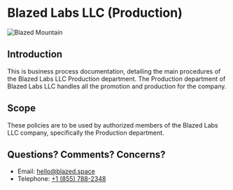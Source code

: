 # Blazed Labs LLC (Production)

![Blazed Mountain](https://blazed.sirv.com/logo/Wallpaper-Beaker.png?w=500&h=500 "Beaker")

## Introduction
This is business process documentation, detailing the main procedures of the Blazed Labs LLC Production department. The Production department of Blazed Labs LLC handles all the promotion and production for the company.

## Scope
These policies are to be used by authorized members of the Blazed Labs LLC company, specifically the Production department. 



## Questions? Comments? Concerns?
* Email: [hello@blazed.space](mailto:hello@blazed.space)
* Telephone: [+1 (855) 788-2348](tel:+18557882348)